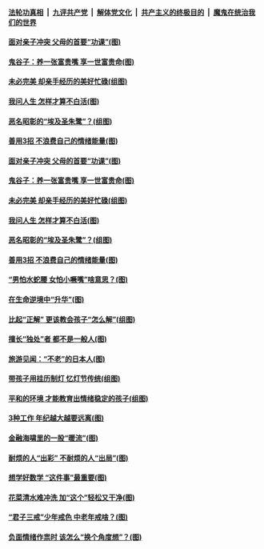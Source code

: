 

####  [法轮功真相](../../../../basic/blob/master/README.md?t=02282331) &nbsp;|&nbsp; [九评共产党](../../../../9ping.md/blob/master/README.md?t=02282331) &nbsp;|&nbsp; [解体党文化](../../../../jtdwh.md/blob/master/README.md?t=02282331)  &nbsp;|&nbsp; [共产主义的终极目的](../../../../gczydzjmd.md/blob/master/README.md?t=02282331) &nbsp;|&nbsp; [魔鬼在统治我们的世界](../../../../mgztzwmdsj.md/blob/master/README.md?t=02282331) 

#### [面对亲子冲突 父母的首要“功课”(图)](../pages/p8/964015.md?t=02282331) 

#### [鬼谷子：养一张富贵嘴 享一世富贵命(图)](../pages/p8/963933.md?t=02282331) 

#### [未必完美 却亲手经历的美好忙碌(组图)](../pages/p8/963923.md?t=02282331) 

#### [我问人生 怎样才算不白活(图)](../pages/p8/963600.md?t=02282331) 

#### [恶名昭彰的“埃及圣朱鹭”？(组图)](../pages/p8/963921.md?t=02282331) 

#### [善用3招 不浪费自己的情绪能量(图)](../pages/p8/963918.md?t=02282331) 

#### [面对亲子冲突 父母的首要“功课”(图)](../pages/p8/964015.md?t=02282331) 

#### [鬼谷子：养一张富贵嘴 享一世富贵命(图)](../pages/p8/963933.md?t=02282331) 

#### [未必完美 却亲手经历的美好忙碌(组图)](../pages/p8/963923.md?t=02282331) 

#### [我问人生 怎样才算不白活(图)](../pages/p8/963600.md?t=02282331) 

#### [恶名昭彰的“埃及圣朱鹭”？(组图)](../pages/p8/963921.md?t=02282331) 

#### [善用3招 不浪费自己的情绪能量(图)](../pages/p8/963918.md?t=02282331) 

#### [“男怕水蛇腰 女怕小噘嘴”啥意思？(图)](../pages/p8/963889.md?t=02282331) 

#### [在生命逆境中“升华”(图)](../pages/p8/963534.md?t=02282331) 

#### [比起“正解” 更该教会孩子“怎么解”(组图)](../pages/p8/963831.md?t=02282331) 

#### [擅长“独处”者 都不是一般人(图)](../pages/p8/963821.md?t=02282331) 

#### [旅游见闻：“不老”的日本人(图)](../pages/p8/963524.md?t=02282331) 

#### [带孩子用挂历制灯 忆灯节传统(组图)](../pages/p8/963724.md?t=02282331) 

#### [平和的环境 才能教育出情绪稳定的孩子(组图)](../pages/p8/963710.md?t=02282331) 

#### [3种工作 年纪越大越要远离(图)](../pages/p8/963700.md?t=02282331) 

#### [金融海啸里的一股“暖流”(图)](../pages/p8/963660.md?t=02282331) 

#### [耐烦的人“出彩” 不耐烦的人“出局”(图)](../pages/p8/963508.md?t=02282331) 

#### [想学好数学 “这件事”最重要(图)](../pages/p8/963588.md?t=02282331) 

#### [花菜清水难冲洗 加“这个”轻松又干净(图)](../pages/p8/963571.md?t=02282331) 

#### [“君子三戒”少年戒色 中老年戒啥？(图)](../pages/p8/963570.md?t=02282331) 

#### [负面情绪作祟时 该怎么“换个角度想”？(图)](../pages/p8/963496.md?t=02282331) 

